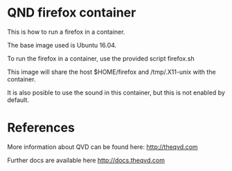 QND firefox container
=====================

This is how to run a firefox in a container.

The base image used is Ubuntu 16.04.

To run the firefox in a container, use the provided script firefox.sh

This image will share the host $HOME/firefox and /tmp/.X11-unix with
the container.

It is also posible to use the sound in this container, but this is not
enabled by default.

References
==========

More information about QVD can be found here: http://theqvd.com

Further docs are available here http://docs.theqvd.com

